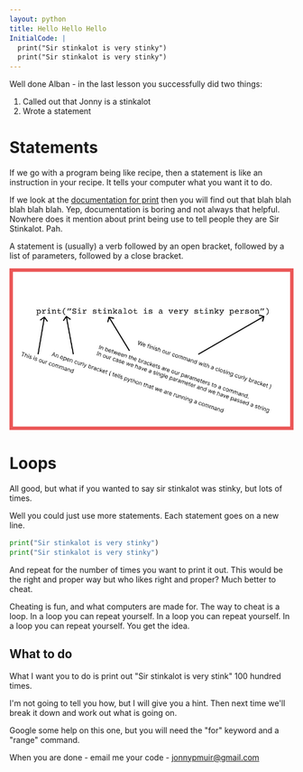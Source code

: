 ```yaml
---
layout: python
title: Hello Hello Hello
InitialCode: |
  print("Sir stinkalot is very stinky")
  print("Sir stinkalot is very stinky")
---
```

Well done Alban - in the last lesson you successfully did two things:
1. Called out that Jonny is a stinkalot
2. Wrote a statement

# Statements
If we go with a program being like recipe, then a statement is like an instruction in your recipe. It tells your computer what you want it to do.

If we look at the [documentation for print](https://docs.python.org/3/library/functions.html#print) then you will find out that blah blah blah blah blah. Yep, documentation is boring and not always that helpful. Nowhere does it mention about print being use to tell people they are Sir Stinkalot. Pah.

A statement is (usually) a verb followed by an open bracket, followed by a list of parameters, followed by a close bracket.

![The Print Command Broken Down](../assets/print-command.jpg)



# Loops
All good, but what if you wanted to say sir stinkalot was stinky, but lots of times.

Well you could just use more statements. Each statement goes on a new line. 

~~~python
print("Sir stinkalot is very stinky")
print("Sir stinkalot is very stinky")
~~~

And repeat for the number of times you want to print it out. This would be the right and proper way but who likes right and proper? Much better to cheat.

Cheating is fun, and what computers are made for. The way to cheat is a loop. In a loop you can repeat yourself. In a loop you can repeat yourself. In a loop you can repeat yourself. You get the idea.


## What to do

What I want you to do is print out "Sir stinkalot is very stink" 100 hundred times.

I'm not going to tell you how, but I will give you a hint. Then next time we'll break it down and work out what is going on.

Google some help on this one, but you will need the "for" keyword and a "range" command.

When you are done - email me your code - jonnypmuir@gmail.com